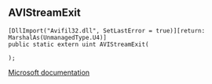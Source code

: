 ## AVIStreamExit

```
[DllImport("Avifil32.dll", SetLastError = true)][return: MarshalAs(UnmanagedType.U4)]
public static extern uint AVIStreamExit(
   
);
```

[Microsoft documentation](https://docs.microsoft.com/en-us/windows/win32/api/vfw/nf-vfw-avistreamexit)
